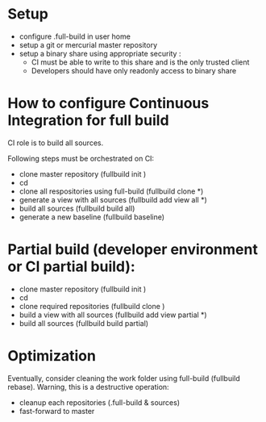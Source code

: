 # Setup
* configure .full-build in user home
* setup a git or mercurial master repository
* setup a binary share using appropriate security : 
  * CI must be able to write to this share and is the only trusted client
  * Developers should have only readonly access to binary share                                                   

# How to configure Continuous Integration for full build
CI role is to build all sources.

Following steps must be orchestrated on CI:
* clone master repository (fullbuild init <folder>)
* cd <folder>
* clone all respositories using full-build (fullbuild clone *)
* generate a view with all sources (fullbuild add view all *)
* build all sources (fullbuild build all)
* generate a new baseline (fullbuild baseline)

# Partial build (developer environment or CI partial build):
* clone master repository (fullbuild init <folder>)
* cd <folder>
* clone required repositories (fullbuild clone <repoName>)
* build a view with all sources (fullbuild add view partial *)
* build all sources (fullbuild build partial)

# Optimization
Eventually, consider cleaning the work folder using full-build (fullbuild rebase).
Warning, this is a destructive operation:
* cleanup each repositories (.full-build & sources)
* fast-forward to master

